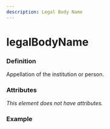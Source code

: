 ```yaml
---
description: Legal Body Name
---
```


# legalBodyName

### Definition

Appellation of the institution or person.

### Attributes

_This element does not have attributes._

### Example

```markup

```

